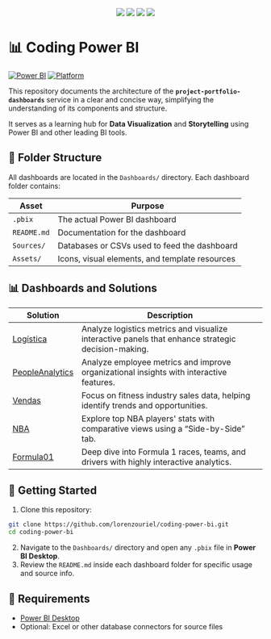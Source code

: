 <div align="center">
  <p>
    <a name="stars"><img src="https://img.shields.io/github/stars/lorenzouriel/coding-powerbi?style=for-the-badge"></a>
    <a name="forks"><img src="https://img.shields.io/github/forks/lorenzouriel/coding-powerbi?logoColor=green&style=for-the-badge"></a>
    <a name="contributions"><img src="https://img.shields.io/github/contributors/lorenzouriel/coding-powerbi?logoColor=green&style=for-the-badge"></a>
    <a name="madeWith"><img src="https://img.shields.io/badge/Made%20with-Markdown-1f425f.svg?style=for-the-badge"></a>
  </p>
</div>

# 📊 Coding Power BI
[![Power BI](https://img.shields.io/badge/Power%20BI-DAX%20%7C%20M-yellow?logo=powerbi&logoColor=white&style=flat-square)](https://powerbi.microsoft.com/)
[![Platform](https://img.shields.io/badge/Platform-Windows%20%7C%20Web-lightgrey?style=flat-square)](#)

This repository documents the architecture of the **`project-portfolio-dashboards`** service in a clear and concise way, simplifying the understanding of its components and structure.

It serves as a learning hub for **Data Visualization** and **Storytelling** using Power BI and other leading BI tools.

## 📁 Folder Structure
All dashboards are located in the `Dashboards/` directory. Each dashboard folder contains:

| Asset        | Purpose                                                   |
|--------------|-----------------------------------------------------------|
| `.pbix`      | The actual Power BI dashboard                             |
| `README.md`  | Documentation for the dashboard                           |
| `Sources/`   | Databases or CSVs used to feed the dashboard              |
| `Assets/`    | Icons, visual elements, and template resources            |

## 📊 Dashboards and Solutions
| Solution | Description |
|----------|-------------|
| [Logística](Dashboards/Logistica/README.md) | Analyze logistics metrics and visualize interactive panels that enhance strategic decision-making. |
| [PeopleAnalytics](Dashboards/PeopleAnalytics/README.md) | Analyze employee metrics and improve organizational insights with interactive features. |
| [Vendas](Dashboards/Vendas/README.md) | Focus on fitness industry sales data, helping identify trends and opportunities. |
| [NBA](Dashboards/NBA/README.md) | Explore top NBA players' stats with comparative views using a “Side-by-Side” tab. |
| [Formula01](Dashboards/Formula01/README.md) | Deep dive into Formula 1 races, teams, and drivers with highly interactive analytics. |

## 🚀 Getting Started
1. Clone this repository:
```bash
git clone https://github.com/lorenzouriel/coding-power-bi.git
cd coding-power-bi
```
2. Navigate to the `Dashboards/` directory and open any `.pbix` file in **Power BI Desktop**.
3. Review the `README.md` inside each dashboard folder for specific usage and source info.

## 🧰 Requirements
* [Power BI Desktop](https://powerbi.microsoft.com/en-us/desktop/)
* Optional: Excel or other database connectors for source files
